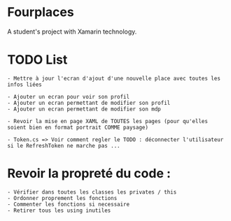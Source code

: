 ﻿# Fourplaces
A student's project with Xamarin technology.

# TODO List
    - Mettre à jour l'ecran d'ajout d'une nouvelle place avec toutes les infos liées

    - Ajouter un ecran pour voir son profil
    - Ajouter un ecran permettant de modifier son profil
    - Ajouter un ecran permettant de modifier son mdp

    - Revoir la mise en page XAML de TOUTES les pages (pour qu'elles soient bien en format portrait COMME paysage)

    - Token.cs => Voir comment regler le TODO : déconnecter l'utilisateur si le RefreshToken ne marche pas ...

# Revoir la propreté du code :
    - Vérifier dans toutes les classes les privates / this
    - Ordonner proprement les fonctions
    - Commenter les fonctions si necessaire
    - Retirer tous les using inutiles
